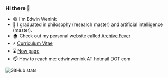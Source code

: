 ### Hi there 👋

- 😄 I'm Edwin Wenink
- 📖 I graduated in philosophy (research master) and artificial intelligence (master).
- 🏠 Check out my personal website called [Archive Fever](https://www.edwinwenink.xyz)
- ⚡ [Curriculum Vitae](https://raw.githubusercontent.com/EdwinWenink/cv/main/cv.pdf)
- ⌛ [Now page](https://www.edwinwenink.xyz/now/)
- 📫 How to reach me: edwinwenink AT hotmail DOT com
  
![GitHub stats](https://github-readme-stats.vercel.app/api?username=EdwinWenink&show_icons=true&theme=radical&count_private=true)

<!--
**EdwinWenink/EdwinWenink** is a ✨ _special_ ✨ repository because its `README.md` (this file) appears on your GitHub profile.

Here are some ideas to get you started:

- 🔭 I’m currently working on ...
- 🌱 I’m currently learning ...
- 👯 I’m looking to collaborate on ...
- 🤔 I’m looking for help with ...
- 💬 Ask me about ...
- 😄 Pronouns: ...
- ⚡ Fun fact: ...
-->
